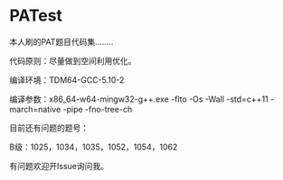 # PATest
本人刷的PAT题目代码集........

代码原则：尽量做到空间利用优化。

编译环境：TDM64-GCC-5.10-2

编译参数：x86_64-w64-mingw32-g++.exe -flto -Os -Wall -std=c++11 -march=native -pipe -fno-tree-ch

目前还有问题的题号：

B级：1025，1034，1035，1052，1054，1062

有问题欢迎开Issue询问我。
